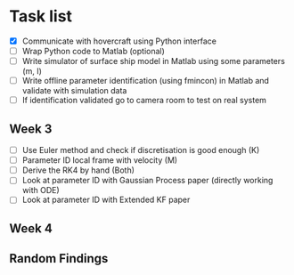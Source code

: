 # Task list

- [x] Communicate with hovercraft using Python interface
- [ ] Wrap Python code to Matlab (optional)
- [ ] Write simulator of surface ship model in Matlab using some parameters (m, I)
- [ ] Write offline parameter identification (using fmincon) in Matlab and validate with simulation data
- [ ] If identification validated go to camera room to test on real system

## Week 3
- [ ] Use Euler method and check if discretisation is good enough (K)
- [ ] Parameter ID local frame with velocity (M)
- [ ] Derive the RK4 by hand (Both)
- [ ] Look at parameter ID with Gaussian Process paper (directly working with ODE)
- [ ] Look at parameter ID with Extended KF paper

## Week 4


## Random Findings
